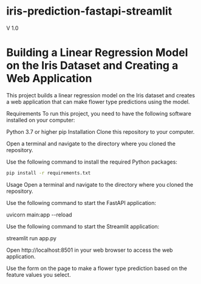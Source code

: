 # iris-prediction-fastapi-streamlit
V 1.0


# Building a Linear Regression Model on the Iris Dataset and Creating a Web Application
This project builds a linear regression model on the Iris dataset and creates a web application that can make flower type predictions using the model.

Requirements
To run this project, you need to have the following software installed on your computer:

Python 3.7 or higher
pip
Installation
Clone this repository to your computer.

Open a terminal and navigate to the directory where you cloned the repository.

Use the following command to install the required Python packages:
```bash
pip install -r requirements.txt
```
Usage
Open a terminal and navigate to the directory where you cloned the repository.

Use the following command to start the FastAPI application:

uvicorn main:app --reload

Use the following command to start the Streamlit application:

streamlit run app.py

Open http://localhost:8501 in your web browser to access the web application.

Use the form on the page to make a flower type prediction based on the feature values you select.
